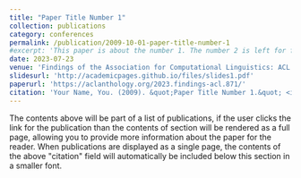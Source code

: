 ```yaml
---
title: "Paper Title Number 1"
collection: publications
category: conferences
permalink: /publication/2009-10-01-paper-title-number-1
#excerpt: 'This paper is about the number 1. The number 2 is left for future work.'
date: 2023-07-23
venue: 'Findings of the Association for Computational Linguistics: ACL 2023'
slidesurl: 'http://academicpages.github.io/files/slides1.pdf'
paperurl: 'https://aclanthology.org/2023.findings-acl.871/'
citation: 'Your Name, You. (2009). &quot;Paper Title Number 1.&quot; <i>Journal 1</i>. 1(1).'
---
```


The contents above will be part of a list of publications, if the user clicks the link for the publication than the contents of section will be rendered as a full page, allowing you to provide more information about the paper for the reader. When publications are displayed as a single page, the contents of the above "citation" field will automatically be included below this section in a smaller font.